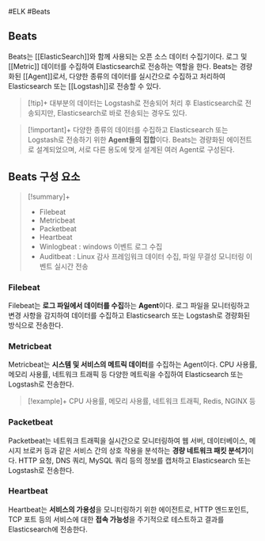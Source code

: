 #ELK #Beats

## Beats
Beats는 [[ElasticSearch]]와 함께 사용되는 오픈 소스 데이터 수집기이다. 로그 및 [[Metric]] 데이터를 수집하여 Elasticsearch로 전송하는 역할을 한다. Beats는 경량화된 [[Agent]]로서, 다양한 종류의 데이터를 실시간으로 수집하고 처리하여 Elasticsearch 또는 [[Logstash]]로 전송할 수 있다.

> [!tip]+ 
> 대부분의 데이터는 Logstash로 전송되어 처리 후 Elasticsearch로 전송되지만, Elasticsearch로 바로 전송되는 경우도 있다.

> [!important]+ 
> 다양한 종류의 데이터를 수집하고 Elasticsearch 또는 Logstash로 전송하기 위한 **Agent들의 집합**이다. Beats는 경량화된 에이전트로 설계되었으며, 서로 다른 용도에 맞게 설계된 여러 Agent로 구성된다.
## Beats 구성 요소
> [!summary]+ 
> + Filebeat
> + Metricbeat
> + Packetbeat
> + Heartbeat
> + Winlogbeat : windows 이벤트 로그 수집
> + Auditbeat : Linux 감사 프레임워크 데이터 수집, 파일 무결성 모니터링 이벤트 실시간 전송
### Filebeat
Filebeat는 **로그 파일에서 데이터를 수집**하는 **Agent**이다. 로그 파일을 모니터링하고 변경 사항을 감지하여 데이터를 수집하고 Elasticsearch 또는 Logstash로 경량화된 방식으로 전송한다.
### Metricbeat
Metricbeat는 **시스템 및 서비스의 메트릭 데이터**를 수집하는 Agent이다. CPU 사용률, 메모리 사용률, 네트워크 트래픽 등 다양한 메트릭을 수집하여 Elasticsearch 또는 Logstash로 전송한다.

> [!example]+ 
> CPU 사용률, 메모리 사용률, 네트워크 트래픽, Redis, NGINX 등
### Packetbeat
Packetbeat는 네트워크 트래픽을 실시간으로 모니터링하여 웹 서버, 데이터베이스, 메시지 브로커 등과 같은 서비스 간의 상호 작용을 분석하는 **경량 네트워크 패킷 분석기**이다. HTTP 요청, DNS 쿼리, MySQL 쿼리 등의 정보를 캡처하고 Elasticsearch 또는 Logstash로 전송한다.
### Heartbeat
Heartbeat는 **서비스의 가용성**을 모니터링하기 위한 에이전트로, HTTP 엔드포인트, TCP 포트 등의 서비스에 대한 **접속 가능성**을 주기적으로 테스트하고 결과를 Elasticsearch에 전송한다.